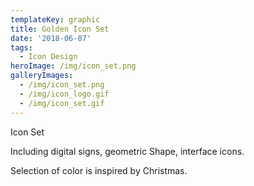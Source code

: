 ```yaml
---
templateKey: graphic
title: Golden Icon Set
date: '2018-06-07'
tags:
  - Icon Design
heroImage: /img/icon_set.png
galleryImages:
  - /img/icon_set.png
  - /img/icon_logo.gif
  - /img/icon_set.gif
---
```

Icon Set 

Including digital signs, geometric Shape, interface icons.

Selection of color is inspired by Christmas.
